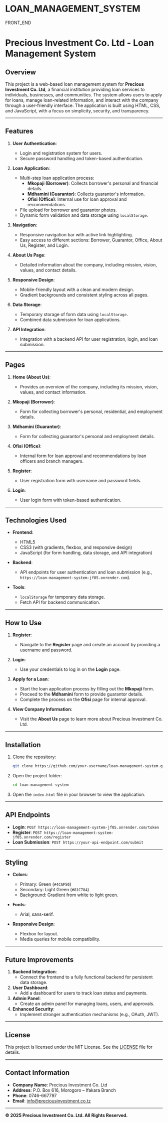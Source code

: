 # LOAN_MANAGEMENT_SYSTEM
FRONT_END
# Precious Investment Co. Ltd - Loan Management System

## Overview
This project is a web-based loan management system for **Precious Investment Co. Ltd**, a financial institution providing loan services to individuals, businesses, and communities. The system allows users to apply for loans, manage loan-related information, and interact with the company through a user-friendly interface. The application is built using HTML, CSS, and JavaScript, with a focus on simplicity, security, and transparency.

---

## Features
1. **User Authentication**:
   - Login and registration system for users.
   - Secure password handling and token-based authentication.

2. **Loan Application**:
   - Multi-step loan application process:
     - **Mkopaji (Borrower)**: Collects borrower's personal and financial details.
     - **Mdhamini (Guarantor)**: Collects guarantor's information.
     - **Ofisi (Office)**: Internal use for loan approval and recommendations.
   - File upload for borrower and guarantor photos.
   - Dynamic form validation and data storage using `localStorage`.

3. **Navigation**:
   - Responsive navigation bar with active link highlighting.
   - Easy access to different sections: Borrower, Guarantor, Office, About Us, Register, and Login.

4. **About Us Page**:
   - Detailed information about the company, including mission, vision, values, and contact details.

5. **Responsive Design**:
   - Mobile-friendly layout with a clean and modern design.
   - Gradient backgrounds and consistent styling across all pages.

6. **Data Storage**:
   - Temporary storage of form data using `localStorage`.
   - Combined data submission for loan applications.

7. **API Integration**:
   - Integration with a backend API for user registration, login, and loan submission.

---

## Pages
1. **Home (About Us)**:
   - Provides an overview of the company, including its mission, vision, values, and contact information.

2. **Mkopaji (Borrower)**:
   - Form for collecting borrower's personal, residential, and employment details.

3. **Mdhamini (Guarantor)**:
   - Form for collecting guarantor's personal and employment details.

4. **Ofisi (Office)**:
   - Internal form for loan approval and recommendations by loan officers and branch managers.

5. **Register**:
   - User registration form with username and password fields.

6. **Login**:
   - User login form with token-based authentication.

---

## Technologies Used
- **Frontend**:
  - HTML5
  - CSS3 (with gradients, flexbox, and responsive design)
  - JavaScript (for form handling, data storage, and API integration)

- **Backend**:
  - API endpoints for user authentication and loan submission (e.g., `https://loan-management-system-jf05.onrender.com`).

- **Tools**:
  - `localStorage` for temporary data storage.
  - Fetch API for backend communication.

---

## How to Use
1. **Register**:
   - Navigate to the **Register** page and create an account by providing a username and password.

2. **Login**:
   - Use your credentials to log in on the **Login** page.

3. **Apply for a Loan**:
   - Start the loan application process by filling out the **Mkopaji** form.
   - Proceed to the **Mdhamini** form to provide guarantor details.
   - Complete the process on the **Ofisi** page for internal approval.

4. **View Company Information**:
   - Visit the **About Us** page to learn more about Precious Investment Co. Ltd.

---

## Installation
1. Clone the repository:
   ```bash
   git clone https://github.com/your-username/loan-management-system.git
   ```
2. Open the project folder:
   ```bash
   cd loan-management-system
   ```
3. Open the `index.html` file in your browser to view the application.

---

## API Endpoints
- **Login**: `POST https://loan-management-system-jf05.onrender.com/token`
- **Register**: `POST https://loan-management-system-jf05.onrender.com/register`
- **Loan Submission**: `POST https://your-api-endpoint.com/submit`

---

## Styling
- **Colors**:
  - Primary: Green (`#4CAF50`)
  - Secondary: Light Green (`#81C784`)
  - Background: Gradient from white to light green.

- **Fonts**:
  - Arial, sans-serif.

- **Responsive Design**:
  - Flexbox for layout.
  - Media queries for mobile compatibility.

---

## Future Improvements
1. **Backend Integration**:
   - Connect the frontend to a fully functional backend for persistent data storage.
2. **User Dashboard**:
   - Add a dashboard for users to track loan status and payments.
3. **Admin Panel**:
   - Create an admin panel for managing loans, users, and approvals.
4. **Enhanced Security**:
   - Implement stronger authentication mechanisms (e.g., OAuth, JWT).

---

## License
This project is licensed under the MIT License. See the [LICENSE](LICENSE) file for details.

---

## Contact Information
- **Company Name**: Precious Investment Co. Ltd
- **Address**: P.O. Box 616, Morogoro – Ifakara Branch
- **Phone**: 0746-667797
- **Email**: info@preciousinvestment.co.tz

---

**© 2025 Precious Investment Co. Ltd. All Rights Reserved.**
